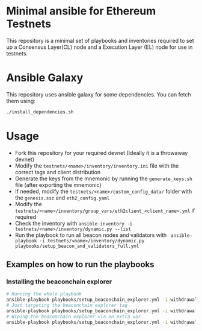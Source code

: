 # Minimal ansible for Ethereum Testnets

This repository is a minimal set of playbooks and inventories required to set up a Consensus Layer(CL) node and a Execution
Layer (EL) node for use in testnets.

# Ansible Galaxy

This repository uses ansible galaxy for some dependencies. You can fetch them using:

```sh
./install_dependencies.sh
```

# Usage
- Fork this repository for your required devnet (Ideally it is a throwaway devnet)
- Modify the `testnets/<name>/inventory/inventory.ini` file with the correct tags and client distribution
- Generate the keys from the mnemonic by running the `generate_keys.sh` file (after exporting the mnemonic)
- If needed, modify the `testnets/<name>/custom_config_data/` folder with the `genesis.ssz` and `eth2_config.yaml`
- Modify the `testnets/<name>/inventory/group_vars/eth2client_<client_name>.yml` if required
- Check the inventory with `ansible-inventory -i testnets/<name>/inventory/dynamic.py --list`
- Run the playbook to run all beacon nodes and validators with ` ansible-playbook -i testnets/<name>/inventory/dynamic.py playbooks/setup_beacon_and_validators_full.yml`


## Examples on how to run the playbooks

### Installing the beaconchain explorer

```sh
# Running the whole playbook
ansible-playbook playbooks/setup_beaconchain_explorer.yml -i withdrawal-devnet-1/inventory/inventory.ini
# Just targeting the beaconchain explorer tag
ansible-playbook playbooks/setup_beaconchain_explorer.yml -i withdrawal-devnet-1/inventory/inventory.ini -t beaconchain_explorer_aio
# Wiping the beaconchain explorer via an extra var
ansible-playbook playbooks/setup_beaconchain_explorer.yml -i withdrawal-devnet-1/inventory/inventory.ini -t beaconchain_explorer_aio -e "beaconchain_explorer_aio_cleanup_all=true"
```
